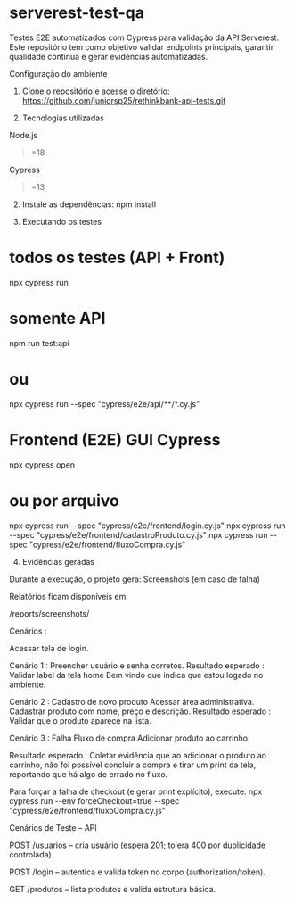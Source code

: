 # serverest-test-qa

Testes E2E automatizados com Cypress para validação da API Serverest.
Este repositório tem como objetivo validar endpoints principais, garantir qualidade contínua e gerar evidências automatizadas.

Configuração do ambiente
1. Clone o repositório e acesse o diretório:
   https://github.com/juniorsp25/rethinkbank-api-tests.git

3. Tecnologias utilizadas

Node.js
 >=18

Cypress
 >=13


2. Instale as dependências:
npm install

3. Executando os testes

# todos os testes (API + Front)
npx cypress run

# somente API
npm run test:api
# ou
npx cypress run --spec "cypress/e2e/api/**/*.cy.js"

# Frontend (E2E) GUI Cypress
npx cypress open

# ou por arquivo
npx cypress run --spec "cypress/e2e/frontend/login.cy.js"
npx cypress run --spec "cypress/e2e/frontend/cadastroProduto.cy.js"
npx cypress run --spec "cypress/e2e/frontend/fluxoCompra.cy.js"

4. Evidências geradas

Durante a execução, o projeto gera:
Screenshots (em caso de falha)

Relatórios ficam disponíveis em:

/reports/screenshots/

Cenários :

Acessar tela de login.

Cenário 1 :
Preencher usuário e senha corretos.
Resultado esperado : Validar label da tela home Bem vindo que indica que estou logado no ambiente.

Cenário 2 :
Cadastro de novo produto
Acessar área administrativa.
Cadastrar produto com nome, preço e descrição.
Resultado esperado : Validar que o produto aparece na lista.

Cenário 3 : Falha
Fluxo de compra
Adicionar produto ao carrinho.

Resultado esperado : Coletar evidência que ao adicionar o produto ao carrinho, não foi possível concluir a compra
e tirar um print da tela, reportando que há algo de errado no fluxo.

Para forçar a falha de checkout (e gerar print explícito), execute:
npx cypress run --env forceCheckout=true --spec "cypress/e2e/frontend/fluxoCompra.cy.js"



Cenários de Teste – API

POST /usuarios – cria usuário (espera 201; tolera 400 por duplicidade controlada).

POST /login – autentica e valida token no corpo (authorization/token).

GET /produtos – lista produtos e valida estrutura básica.











 


